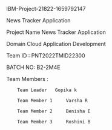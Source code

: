 
IBM-Project-21822-1659792147

News Tracker Application

Project Name	News Tracker Application

Domain	Cloud Application Development

Team ID :	PNT2022TMID22300

BATCH NO:	B2-2M4E

Team Members :

        Team Leader	  Gopika k

        Team Member 1	  Varsha R

        Team Member 2	  Benisha E

        Team Member 3	  Roshini B























